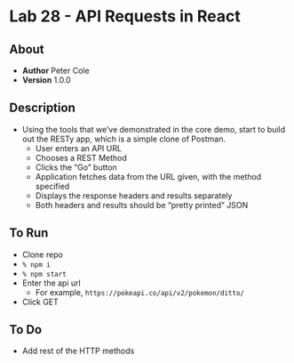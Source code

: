 # Lab 28 - API Requests in React

## About
- __Author__ Peter Cole
- __Version__ 1.0.0

## Description
- Using the tools that we’ve demonstrated in the core demo, start to build out the RESTy app, which is a simple clone of Postman.
  - User enters an API URL
  - Chooses a REST Method
  - Clicks the “Go” button
  - Application fetches data from the URL given, with the method specified
  - Displays the response headers and results separately
  - Both headers and results should be “pretty printed” JSON

## To Run
- Clone repo
- `% npm i`
- `% npm start`
- Enter the api url
  - For example, `https://pokeapi.co/api/v2/pokemon/ditto/`
- Click GET

## To Do
- Add rest of the HTTP methods
